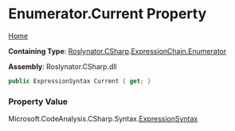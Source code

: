 # Enumerator\.Current Property

[Home](../../../../../README.md)

**Containing Type**: [Roslynator.CSharp](../../../README.md)\.[ExpressionChain.Enumerator](../README.md)

**Assembly**: Roslynator\.CSharp\.dll

```csharp
public ExpressionSyntax Current { get; }
```

### Property Value

Microsoft\.CodeAnalysis\.CSharp\.Syntax\.[ExpressionSyntax](https://docs.microsoft.com/en-us/dotnet/api/microsoft.codeanalysis.csharp.syntax.expressionsyntax)

